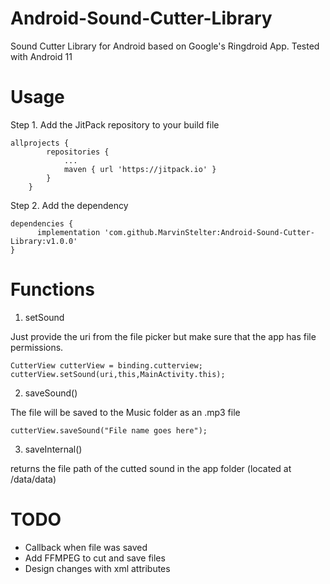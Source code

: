 # Android-Sound-Cutter-Library
Sound Cutter Library for Android based on Google's Ringdroid App. Tested with Android 11

# Usage

Step 1. Add the JitPack repository to your build file

```
allprojects {
		repositories {
			...
			maven { url 'https://jitpack.io' }
		}
	}
```
Step 2. Add the dependency
```
dependencies {
	  implementation 'com.github.MarvinStelter:Android-Sound-Cutter-Library:v1.0.0'
}
```

# Functions

1. setSound

Just provide the uri from the file picker but make sure that the app has file permissions.

```
CutterView cutterView = binding.cutterview;
cutterView.setSound(uri,this,MainActivity.this);
```

2. saveSound()

The file will be saved to the Music folder as an .mp3 file

```
cutterView.saveSound("File name goes here");
```

3. saveInternal()

returns the file path of the cutted sound in the app folder (located at /data/data<package name>)

# TODO
- Callback when file was saved
- Add FFMPEG to cut and save files
- Design changes with xml attributes
